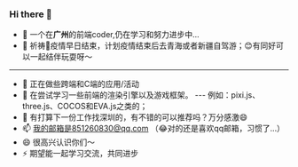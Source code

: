 ### Hi there 👋

- 🔭 一个在**广州**的前端coder,仍在学习和努力进步中...
- 🌱 祈祷🙏疫情早日结束，计划疫情结束后去青海或者新疆自驾游；😊有同好可以一起结伴玩耍呀～
***
- 👯 正在做些跨端和C端的应用/活动
- 🤔 在尝试学习一些前端的渲染引擎以及游戏框架。
--- 例如：pixi.js、three.js、COCOS和EVA.js之类的；
- 💬 有打算下一份工作找深圳的，有不错的可以推荐吗？万分感激😄
- 📫 我的邮箱是851260830@qq.com    （😂对的还是喜欢qq邮箱，习惯了...）
- 😄 很高兴认识你们～
- ⚡ 期望能一起学习交流，共同进步

